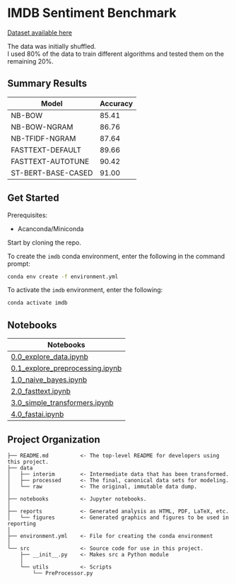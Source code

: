 IMDB Sentiment Benchmark
==============================

[Dataset available here](https://www.kaggle.com/lakshmi25npathi/imdb-dataset-of-50k-movie-reviews) 

The data was initially shuffled.  
I used 80% of the data to train different algorithms and tested them on the remaining 20%.  


Summary Results
------------
| Model 	| Accuracy 	|
|-	|-	|
| NB-BOW 	| 85.41 	|
| NB-BOW-NGRAM 	| 86.76 	|
| NB-TFIDF-NGRAM 	| 87.64 	|
| FASTTEXT-DEFAULT 	| 89.66 	|
| FASTTEXT-AUTOTUNE 	| 90.42 	|
| ST-BERT-BASE-CASED   	| 91.00 	|

Get Started
------------

Prerequisites:  
- Acanconda/Miniconda  

Start by cloning the repo.  

To create the `imdb` conda environment, enter the following in the command prompt:  
```bash
conda env create -f environment.yml
```  

To activate the `imdb` environment, enter the following:  
```bash
conda activate imdb
```  

Notebooks
-----------
| Notebooks                               |
| ----------------------------------------|
| [0.0_explore_data.ipynb](https://github.com/JustinCharbonneau/IMDB-Sentiment-Benchmark/blob/master/notebooks/0.0_explore_data.ipynb)           |
| [0.1_explore_preprocessing.ipynb](https://github.com/JustinCharbonneau/IMDB-Sentiment-Benchmark/blob/master/notebooks/0.1_explore_preprocessing.ipynb)  |
| [1.0_naive_bayes.ipynb](https://github.com/JustinCharbonneau/IMDB-Sentiment-Benchmark/blob/master/notebooks/1.0_naive_bayes.ipynb)  |
| [2.0_fasttext.ipynb](https://github.com/JustinCharbonneau/IMDB-Sentiment-Benchmark/blob/master/notebooks/2.0_fasttext.ipynb)  |
| [3.0_simple_transformers.ipynb](https://github.com/JustinCharbonneau/IMDB-Sentiment-Benchmark/blob/master/notebooks/3.0_simple_transformers.ipynb)  |
| [4.0_fastai.ipynb](https://github.com/JustinCharbonneau/IMDB-Sentiment-Benchmark/blob/master/notebooks/4.0_fastai.ipynb)  |


Project Organization
------------


    ├── README.md          <- The top-level README for developers using this project.
    ├── data
    │   ├── interim        <- Intermediate data that has been transformed.
    │   ├── processed      <- The final, canonical data sets for modeling.
    │   └── raw            <- The original, immutable data dump.
    │
    ├── notebooks          <- Jupyter notebooks. 
    │
    ├── reports            <- Generated analysis as HTML, PDF, LaTeX, etc.
    │   └── figures        <- Generated graphics and figures to be used in reporting
    │
    ├── environment.yml    <- File for creating the conda environment
    │
    └── src                <- Source code for use in this project.
        ├── __init__.py    <- Makes src a Python module
        │
        └── utils          <- Scripts
            └── PreProcessor.py



